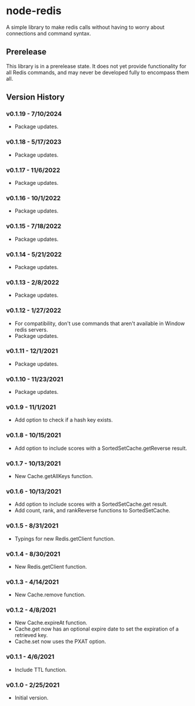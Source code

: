 # node-redis
A simple library to make redis calls without having to worry about connections and command syntax.

## Prerelease
This library is in a prerelease state.  It does not yet provide functionality for all Redis commands, and may never be developed fully to encompass them all.

## Version History

### v0.1.19 - 7/10/2024
* Package updates.

### v0.1.18 - 5/17/2023
* Package updates.

### v0.1.17 - 11/6/2022
* Package updates.

### v0.1.16 - 10/1/2022
* Package updates.

### v0.1.15 - 7/18/2022
* Package updates.

### v0.1.14 - 5/21/2022
* Package updates.

### v0.1.13 - 2/8/2022
* Package updates.

### v0.1.12 - 1/27/2022
* For compatibility, don't use commands that aren't available in Window redis servers.
* Package updates.

### v0.1.11 - 12/1/2021
* Package updates.

### v0.1.10 - 11/23/2021
* Package updates.

### v0.1.9 - 11/1/2021
* Add option to check if a hash key exists.

### v0.1.8 - 10/15/2021
* Add option to include scores with a SortedSetCache.getReverse result.

### v0.1.7 - 10/13/2021
* New Cache.getAllKeys function.

### v0.1.6 - 10/13/2021
* Add option to include scores with a SortedSetCache.get result.
* Add count, rank, and rankReverse functions to SortedSetCache.

### v0.1.5 - 8/31/2021
* Typings for new Redis.getClient function.

### v0.1.4 - 8/30/2021
* New Redis.getClient function.

### v0.1.3 - 4/14/2021
* New Cache.remove function.

### v0.1.2 - 4/8/2021
* New Cache.expireAt function.
* Cache.get now has an optional expire date to set the expiration of a retrieved key.
* Cache.set now uses the PXAT option.

### v0.1.1 - 4/6/2021
* Include TTL function.

### v0.1.0 - 2/25/2021
* Initial version.
